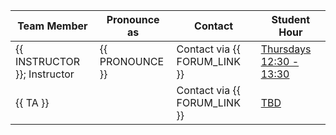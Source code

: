 | Team Member                  | Pronounce as    | Contact                      | Student Hour                |
|------------------------------|-----------------|------------------------------|-----------------------------|
| {{ INSTRUCTOR }}; Instructor | {{ PRONOUNCE }} | Contact via {{ FORUM_LINK }} | [Thursdays 12:30 - 13:30]() |
| {{ TA }}                     |                 | Contact via {{ FORUM_LINK }} | [TBD]()                     |